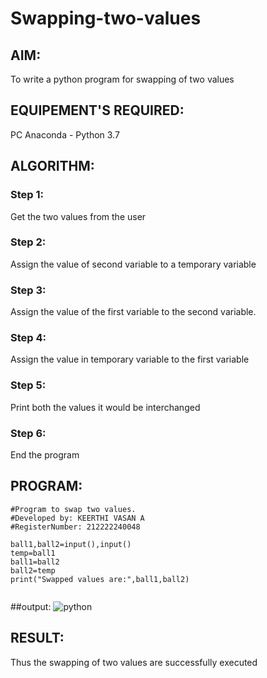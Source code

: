 # Swapping-two-values
## AIM:
To write a python program for swapping of two values
## EQUIPEMENT'S REQUIRED: 
PC
Anaconda - Python 3.7
## ALGORITHM: 
### Step 1:
Get the two values from the user
### Step 2: 
Assign the value of second variable to a temporary variable 
### Step 3: 
Assign the value of the first variable to the second variable.
### Step 4:  
Assign the value in temporary variable to the first variable
### Step 5: 
Print both the values it would be interchanged
### Step 6: 
End the program
## PROGRAM:
```
#Program to swap two values.
#Developed by: KEERTHI VASAN A
#RegisterNumber: 212222240048

ball1,ball2=input(),input()
temp=ball1
ball1=ball2
ball2=temp
print("Swapped values are:",ball1,ball2)


```
##output:
![python](https://user-images.githubusercontent.com/107488929/224619599-7f0c79ea-3a7a-489d-8e25-dbce2555cd76.png)


## RESULT:
Thus the swapping of two values are successfully executed



